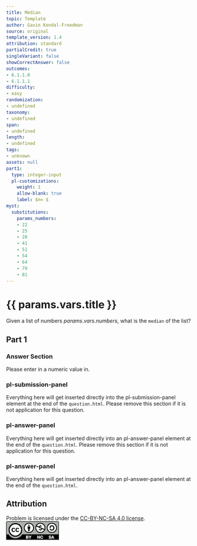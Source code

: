 ```yaml
---
title: Median
topic: Template
author: Gavin Kendal-Freedman
source: original
template_version: 1.4
attribution: standard
partialCredit: true
singleVariant: false
showCorrectAnswer: false
outcomes:
- 6.1.1.0
- 6.1.1.1
difficulty:
- easy
randomization:
- undefined
taxonomy:
- undefined
span:
- undefined
length:
- undefined
tags:
- unknown
assets: null
part1:
  type: integer-input
  pl-customizations:
    weight: 1
    allow-blank: true
    label: $n= $
myst:
  substitutions:
    params_numbers:
    - 22
    - 25
    - 28
    - 41
    - 51
    - 54
    - 64
    - 79
    - 81
---
```

# {{ params.vars.title }}
Given a list of numbers ${{ params.vars.numbers }}$, what is the `median` of the list?

## Part 1

### Answer Section

Please enter in a numeric value in.

### pl-submission-panel

Everything here will get inserted directly into the pl-submission-panel element at the end of the `question.html`.
Please remove this section if it is not application for this question.

### pl-answer-panel

Everything here will get inserted directly into an pl-answer-panel element at the end of the `question.html`.
Please remove this section if it is not application for this question.

### pl-answer-panel

Everything here will get inserted directly into an pl-answer-panel element at the end of the `question.html`.

## Attribution

Problem is licensed under the [CC-BY-NC-SA 4.0 license](https://creativecommons.org/licenses/by-nc-sa/4.0/).<br> ![The Creative Commons 4.0 license requiring attribution-BY, non-commercial-NC, and share-alike-SA license.](https://raw.githubusercontent.com/firasm/bits/master/by-nc-sa.png)